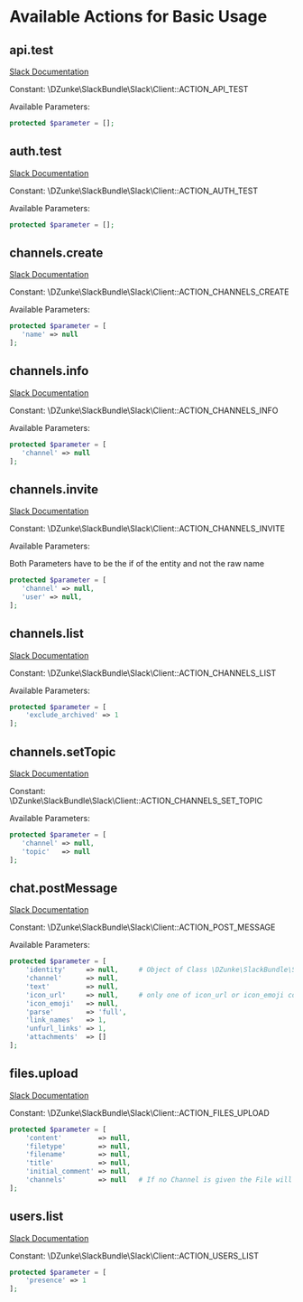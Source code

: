 # Available Actions for Basic Usage

## api.test

[Slack Documentation](https://api.slack.com/methods/api.test)

Constant: \DZunke\SlackBundle\Slack\Client::ACTION_API_TEST

Available Parameters:

``` php
protected $parameter = [];
```

## auth.test

[Slack Documentation](https://api.slack.com/methods/auth.test)

Constant: \DZunke\SlackBundle\Slack\Client::ACTION_AUTH_TEST

Available Parameters:

``` php
protected $parameter = [];
```

## channels.create

[Slack Documentation](https://api.slack.com/methods/channels.create)

Constant: \DZunke\SlackBundle\Slack\Client::ACTION_CHANNELS_CREATE

Available Parameters:

``` php
protected $parameter = [
   'name' => null
];
```

## channels.info

[Slack Documentation](https://api.slack.com/methods/channels.info)

Constant: \DZunke\SlackBundle\Slack\Client::ACTION_CHANNELS_INFO

Available Parameters:

``` php
protected $parameter = [
   'channel' => null
];
```

## channels.invite

[Slack Documentation](https://api.slack.com/methods/channels.invite)

Constant: \DZunke\SlackBundle\Slack\Client::ACTION_CHANNELS_INVITE

Available Parameters:

Both Parameters have to be the if of the entity and not the raw name

``` php
protected $parameter = [
   'channel' => null,
   'user' => null,
];
```

## channels.list

[Slack Documentation](https://api.slack.com/methods/channels.list)

Constant: \DZunke\SlackBundle\Slack\Client::ACTION_CHANNELS_LIST

Available Parameters:

``` php
protected $parameter = [
    'exclude_archived' => 1
];
```

## channels.setTopic

[Slack Documentation](https://api.slack.com/methods/channels.setTopic)

Constant: \DZunke\SlackBundle\Slack\Client::ACTION_CHANNELS_SET_TOPIC

Available Parameters:

``` php
protected $parameter = [
   'channel' => null,
   'topic'   => null
];
```

## chat.postMessage

[Slack Documentation](https://api.slack.com/methods/chat.postMessage)

Constant: \DZunke\SlackBundle\Slack\Client::ACTION_POST_MESSAGE

Available Parameters:

``` php
protected $parameter = [
    'identity'     => null,     # Object of Class \DZunke\SlackBundle\Slack\Messaging\Identity
    'channel'      => null,
    'text'         => null,
    'icon_url'     => null,     # only one of icon_url or icon_emoji could be used
    'icon_emoji'   => null,
    'parse'        => 'full',
    'link_names'   => 1,
    'unfurl_links' => 1,
    'attachments'  => []
];
```

## files.upload

[Slack Documentation](https://api.slack.com/methods/files.upload)

Constant: \DZunke\SlackBundle\Slack\Client::ACTION_FILES_UPLOAD

``` php
protected $parameter = [
    'content'         => null,
    'filetype'        => null,
    'filename'        => null,
    'title'           => null,
    'initial_comment' => null,
    'channels'        => null   # If no Channel is given the File will be private to the API-User
];
```

## users.list

[Slack Documentation](https://api.slack.com/methods/users.list)

Constant: \DZunke\SlackBundle\Slack\Client::ACTION_USERS_LIST

``` php
protected $parameter = [
    'presence' => 1
];
```
